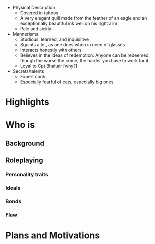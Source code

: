 - Physical Description
	- Covered in tattoos
	- A very elegant quill made from the feather of an eagle and an exceptionally beautiful ink well on his right arm
	- Pale and sickly
- Mannerisms
	- Studious, learned, and inquisitive
	- Squints a lot, as one does when in need of glasses
	- Interacts honestly with others
	- Believes in the ideas of redemption. Anyone can be redeemed, though the worse the crime, the harder you have to work for it.
	- Loyal to Cpt Bhaltair [why?]
- Secrets/talents
	- Expert cook
	- Especially fearful of cats, especially big ones.
# Highlights
# Who is 
## Background
## Roleplaying 
### Personality traits
### Ideals
### Bonds
### Flaw
# Plans and Motivations